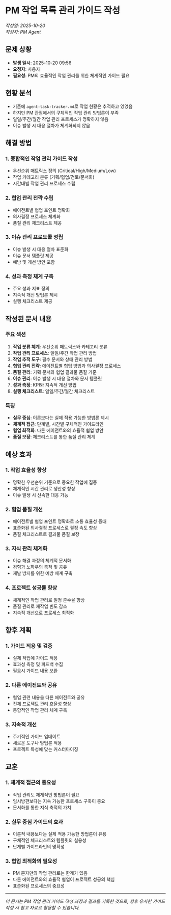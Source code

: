 # PM 작업 목록 관리 가이드 작성

*작성일: 2025-10-20*  
*작성자: PM Agent*

## 문제 상황
- **발생 일시**: 2025-10-20 09:56
- **요청자**: 사용자
- **필요성**: PM의 효율적인 작업 관리를 위한 체계적인 가이드 필요

## 현황 분석
- 기존에 `agent-task-tracker.md`로 작업 현황은 추적하고 있었음
- 하지만 PM 관점에서의 구체적인 작업 관리 방법론이 부족
- 일일/주간/월간 작업 관리 프로세스가 명확하지 않음
- 이슈 발생 시 대응 절차가 체계화되지 않음

## 해결 방법
### 1. 종합적인 작업 관리 가이드 작성
- 우선순위 매트릭스 정의 (Critical/High/Medium/Low)
- 작업 카테고리 분류 (기획/협업/검토/문서화)
- 시간대별 작업 관리 프로세스 수립

### 2. 협업 관리 전략 수립
- 에이전트별 협업 포인트 명확화
- 의사결정 프로세스 체계화
- 품질 관리 체크리스트 제공

### 3. 이슈 관리 프로토콜 정립
- 이슈 발생 시 대응 절차 표준화
- 이슈 문서 템플릿 제공
- 예방 및 개선 방안 포함

### 4. 성과 측정 체계 구축
- 주요 성과 지표 정의
- 지속적 개선 방법론 제시
- 실행 체크리스트 제공

## 작성된 문서 내용
### 주요 섹션
1. **작업 분류 체계**: 우선순위 매트릭스와 카테고리 분류
2. **작업 관리 프로세스**: 일일/주간 작업 관리 방법
3. **작업 추적 도구**: 필수 문서와 상태 관리 방법
4. **협업 관리 전략**: 에이전트별 협업 방법과 의사결정 프로세스
5. **품질 관리**: 기획 문서와 협업 결과물 품질 기준
6. **이슈 관리**: 이슈 발생 시 대응 절차와 문서 템플릿
7. **성과 측정**: KPI와 지속적 개선 방법
8. **실행 체크리스트**: 일일/주간/월간 체크리스트

### 특징
- **실무 중심**: 이론보다는 실제 적용 가능한 방법론 제시
- **체계적 접근**: 단계별, 시간별 구체적인 가이드라인
- **협업 최적화**: 다른 에이전트와의 효율적 협업 방안
- **품질 보장**: 체크리스트를 통한 품질 관리 체계

## 예상 효과
### 1. 작업 효율성 향상
- 명확한 우선순위 기준으로 중요한 작업에 집중
- 체계적인 시간 관리로 생산성 향상
- 이슈 발생 시 신속한 대응 가능

### 2. 협업 품질 개선
- 에이전트별 협업 포인트 명확화로 소통 효율성 증대
- 표준화된 의사결정 프로세스로 결정 속도 향상
- 품질 체크리스트로 결과물 품질 보장

### 3. 지식 관리 체계화
- 이슈 해결 과정의 체계적 문서화
- 경험과 노하우의 축적 및 공유
- 재발 방지를 위한 예방 체계 구축

### 4. 프로젝트 성공률 향상
- 체계적인 작업 관리로 일정 준수율 향상
- 품질 관리로 재작업 빈도 감소
- 지속적 개선으로 프로세스 최적화

## 향후 계획
### 1. 가이드 적용 및 검증
- 실제 작업에 가이드 적용
- 효과성 측정 및 피드백 수집
- 필요시 가이드 내용 보완

### 2. 다른 에이전트와 공유
- 협업 관련 내용을 다른 에이전트와 공유
- 전체 프로젝트 관리 효율성 향상
- 통합적인 작업 관리 체계 구축

### 3. 지속적 개선
- 주기적인 가이드 업데이트
- 새로운 도구나 방법론 적용
- 프로젝트 특성에 맞는 커스터마이징

## 교훈
### 1. 체계적 접근의 중요성
- 작업 관리도 체계적인 방법론이 필요
- 임시방편보다는 지속 가능한 프로세스 구축이 중요
- 문서화를 통한 지식 축적의 가치

### 2. 실무 중심 가이드의 효과
- 이론적 내용보다는 실제 적용 가능한 방법론이 유용
- 구체적인 체크리스트와 템플릿의 실용성
- 단계별 가이드라인의 명확성

### 3. 협업 최적화의 필요성
- PM 혼자만의 작업 관리로는 한계가 있음
- 다른 에이전트와의 효율적 협업이 프로젝트 성공의 핵심
- 표준화된 프로세스의 중요성

---

*이 문서는 PM 작업 관리 가이드 작성 과정과 결과를 기록한 것으로, 향후 유사한 가이드 작성 시 참고 자료로 활용할 수 있습니다.*
